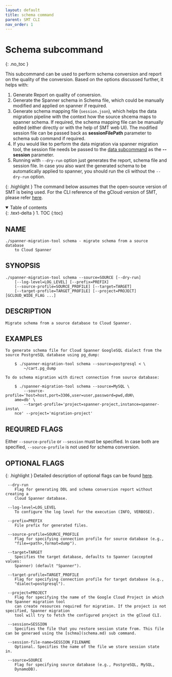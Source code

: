 ```yaml
---
layout: default
title: schema command
parent: SMT CLI
nav_order: 1
---
```


# Schema subcommand
{: .no_toc }

This subcommand can be used to perform schema conversion and report on the quality of the conversion. 
Based on the options discussed further, it helps with:
1. Generate Report on quality of conversion.
2. Generate the Spanner schema in Schema file, which could be manually modified and applied on spanner if required.
3. Generate schema mapping file (`session.json`), which helps the data migration pipeline with the context how the source shcema maps to spanner schema. If required, the schema mapping file can be manually edited (either directly or with the help of SMT web UI). The modified session file can be passed back as **sessionFilePath** parameter to schema sub command if required.
4. If you would like to perform the data migration via spanner migration tool, the session file needs be passed to the [data subcommand](data.md) as the **--session** parameter.
5. Running with `--dry-run` option just generates the report, schema file and session file. In case you also want the generated schema to be automatically applied to spanner, you should run the cli without the `--dry-run` option.

{: .highlight }
The command below assumes that the open-source version of SMT is being used. For the CLI
reference of the gCloud version of SMT, please refer [here](https://cloud.google.com/sdk/gcloud/reference/alpha/spanner/migrate).

<details open markdown="block">
  <summary>
    Table of contents
  </summary>
  {: .text-delta }
1. TOC
{:toc}
</details>

## NAME

    ./spanner-migration-tool schema - migrate schema from a source database
        to Cloud Spanner

## SYNOPSIS

    ./spanner-migration-tool schema --source=SOURCE [--dry-run]
        [--log-level=LOG_LEVEL] [--prefix=PREFIX]
        [--source-profile=SOURCE_PROFILE] [--target=TARGET]
        [--target-profile=TARGET_PROFILE] [--project=PROJECT] [GCLOUD_WIDE_FLAG ...]

## DESCRIPTION

    Migrate schema from a source database to Cloud Spanner.

## EXAMPLES

    To generate schema file for Cloud Spanner GoogleSQL dialect from the source PostgreSQL database using pg_dump:

        $ ./spanner-migration-tool schema --source=postgresql < \
            ~/cart.pg_dump

    To do schema migration with direct connection from source database:

        $ ./spanner-migration-tool schema --source=MySQL \
            --source-profile='host=host,port=3306,user=user,password=pwd,dbN\
        ame=db' \
            --target-profile='project=spanner-project,instance=spanner-insta\
        nce' --project='migration-project'

## REQUIRED FLAGS

Either `--source-profile` or `--session` must be specified. In case both are specified,
`--source-profile` is not used for schema conversion.

## OPTIONAL FLAGS

{: .highlight }
Detailed description of optional flags can be found [here](./flags.md).

     --dry-run
        Flag for generating DDL and schema conversion report without creating a
        Cloud Spanner database.

     --log-level=LOG_LEVEL
        To configure the log level for the execution (INFO, VERBOSE).

     --prefix=PREFIX
        File prefix for generated files.

     --source-profile=SOURCE_PROFILE
        Flag for specifying connection profile for source database (e.g.,
        "file=<path>,format=dump").

     --target=TARGET
        Specifies the target database, defaults to Spanner (accepted values:
        Spanner) (default "Spanner").

     --target-profile=TARGET_PROFILE
        Flag for specifying connection profile for target database (e.g.,
        "dialect=postgresql").

     --project=PROJECT
        Flag for specifying the name of the Google Cloud Project in which the Spanner migration tool
        can create resources required for migration. If the project is not specified, Spanner migration 
        tool will try to fetch the configured project in the gCloud CLI.

     --session=SESSION
        Specifies the file that you restore session state from. This file can be generaed using the [schma](schema.md) sub command.

     --session-file-name=SESSION_FILENAME
        Optional. Specifies the name of the file we store session state in.

     --source=SOURCE
        Flag for specifying source database (e.g., PostgreSQL, MySQL,
        DynamoDB).